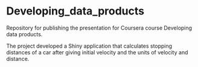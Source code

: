 # Developing_data_products

Repository for publishing the presentation for Coursera course Developing data products.

The project developed a Shiny application that calculates stopping distances of a car after giving initial velocity and the units of velocity and distance.
